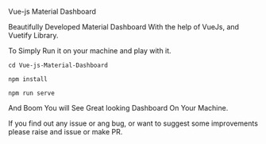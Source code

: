 Vue-js Material Dashboard

Beautifully Developed Material Dashboard With the help of VueJs, and Vuetify Library.

To Simply Run it on your machine and play with it.
 
   ```cd Vue-js-Material-Dashboard ```

   ```npm install```
   
   ```npm run serve```
   
 And Boom You will See Great looking Dashboard On Your Machine.
 
 If you find out any issue or ang bug, or want to suggest some improvements please raise and issue or make PR.
